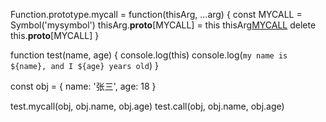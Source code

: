 Function.prototype.mycall = function(thisArg, ...arg) {
	const MYCALL = Symbol('mysymbol')
	thisArg.__proto__[MYCALL] = this
	thisArg[MYCALL](...arg)
	delete this.__proto__[MYCALL]
}

function test(name, age) {
	console.log(this)
	console.log(`my name is ${name}, and I ${age} years old`)
}

const obj = {
	name: '张三',
	age: 18 
}

test.mycall(obj, obj.name, obj.age)
test.call(obj, obj.name, obj.age)